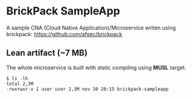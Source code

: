 # BrickPack SampleApp

A sample CNA (Cloud Native Application)/Microservice writen using brickpack: https://github.com/afsec/brickpack

## Lean artifact (~7 MB)
The whole microservice is built with static compiling using **MUSL** target.
```
$ ls -lh
total 2,3M
-rwxrwxr-x 1 user user 2,3M nov 30 20:15 brickpack-sampleapp
```

